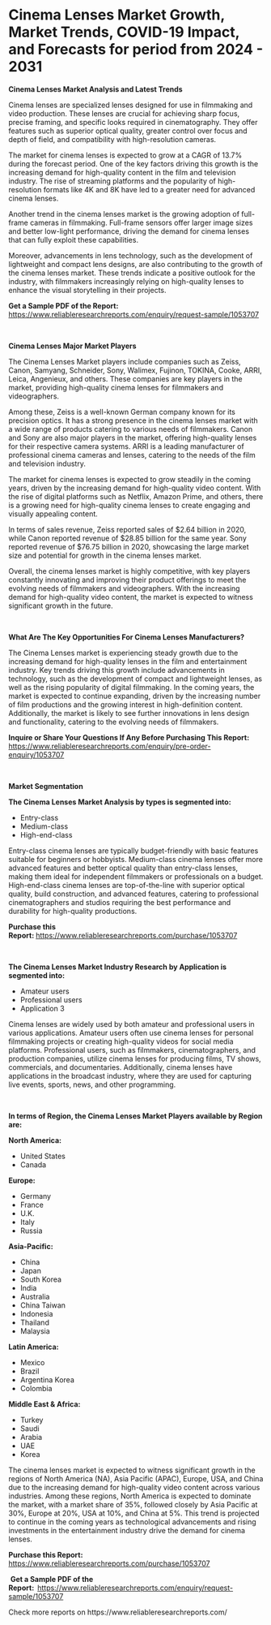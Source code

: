 <p><h1>Cinema Lenses Market Growth, Market Trends, COVID-19 Impact, and Forecasts for period from 2024 - 2031</h1></p><p><strong>Cinema Lenses Market Analysis and Latest Trends</strong></p>
<p><p>Cinema lenses are specialized lenses designed for use in filmmaking and video production. These lenses are crucial for achieving sharp focus, precise framing, and specific looks required in cinematography. They offer features such as superior optical quality, greater control over focus and depth of field, and compatibility with high-resolution cameras.</p><p>The market for cinema lenses is expected to grow at a CAGR of 13.7% during the forecast period. One of the key factors driving this growth is the increasing demand for high-quality content in the film and television industry. The rise of streaming platforms and the popularity of high-resolution formats like 4K and 8K have led to a greater need for advanced cinema lenses.</p><p>Another trend in the cinema lenses market is the growing adoption of full-frame cameras in filmmaking. Full-frame sensors offer larger image sizes and better low-light performance, driving the demand for cinema lenses that can fully exploit these capabilities.</p><p>Moreover, advancements in lens technology, such as the development of lightweight and compact lens designs, are also contributing to the growth of the cinema lenses market. These trends indicate a positive outlook for the industry, with filmmakers increasingly relying on high-quality lenses to enhance the visual storytelling in their projects.</p></p>
<p><strong>Get a Sample PDF of the Report:&nbsp;</strong> <a href="https://www.reliableresearchreports.com/enquiry/request-sample/1053707">https://www.reliableresearchreports.com/enquiry/request-sample/1053707</a></p>
<p>&nbsp;</p>
<p><strong>Cinema Lenses Major Market Players</strong></p>
<p><p>The Cinema Lenses Market players include companies such as Zeiss, Canon, Samyang, Schneider, Sony, Walimex, Fujinon, TOKINA, Cooke, ARRI, Leica, Angenieux, and others. These companies are key players in the market, providing high-quality cinema lenses for filmmakers and videographers.</p><p>Among these, Zeiss is a well-known German company known for its precision optics. It has a strong presence in the cinema lenses market with a wide range of products catering to various needs of filmmakers. Canon and Sony are also major players in the market, offering high-quality lenses for their respective camera systems. ARRI is a leading manufacturer of professional cinema cameras and lenses, catering to the needs of the film and television industry.</p><p>The market for cinema lenses is expected to grow steadily in the coming years, driven by the increasing demand for high-quality video content. With the rise of digital platforms such as Netflix, Amazon Prime, and others, there is a growing need for high-quality cinema lenses to create engaging and visually appealing content.</p><p>In terms of sales revenue, Zeiss reported sales of $2.64 billion in 2020, while Canon reported revenue of $28.85 billion for the same year. Sony reported revenue of $76.75 billion in 2020, showcasing the large market size and potential for growth in the cinema lenses market.</p><p>Overall, the cinema lenses market is highly competitive, with key players constantly innovating and improving their product offerings to meet the evolving needs of filmmakers and videographers. With the increasing demand for high-quality video content, the market is expected to witness significant growth in the future.</p></p>
<p>&nbsp;</p>
<p><strong>What Are The Key Opportunities For Cinema Lenses Manufacturers?</strong></p>
<p><p>The Cinema Lenses market is experiencing steady growth due to the increasing demand for high-quality lenses in the film and entertainment industry. Key trends driving this growth include advancements in technology, such as the development of compact and lightweight lenses, as well as the rising popularity of digital filmmaking. In the coming years, the market is expected to continue expanding, driven by the increasing number of film productions and the growing interest in high-definition content. Additionally, the market is likely to see further innovations in lens design and functionality, catering to the evolving needs of filmmakers.</p></p>
<p><strong>Inquire or Share Your Questions If Any Before Purchasing This Report:</strong> <a href="https://www.reliableresearchreports.com/enquiry/pre-order-enquiry/1053707">https://www.reliableresearchreports.com/enquiry/pre-order-enquiry/1053707</a></p>
<p>&nbsp;</p>
<p><strong>Market Segmentation</strong></p>
<p><strong>The Cinema Lenses Market Analysis by types is segmented into:</strong></p>
<p><ul><li>Entry-class</li><li>Medium-class</li><li>High-end-class</li></ul></p>
<p><p>Entry-class cinema lenses are typically budget-friendly with basic features suitable for beginners or hobbyists. Medium-class cinema lenses offer more advanced features and better optical quality than entry-class lenses, making them ideal for independent filmmakers or professionals on a budget. High-end-class cinema lenses are top-of-the-line with superior optical quality, build construction, and advanced features, catering to professional cinematographers and studios requiring the best performance and durability for high-quality productions.</p></p>
<p><strong>Purchase this Report:&nbsp;</strong><a href="https://www.reliableresearchreports.com/purchase/1053707">https://www.reliableresearchreports.com/purchase/1053707</a></p>
<p>&nbsp;</p>
<p><strong>The Cinema Lenses Market Industry Research by Application is segmented into:</strong></p>
<p><ul><li>Amateur users</li><li>Professional users</li><li>Application 3</li></ul></p>
<p><p>Cinema lenses are widely used by both amateur and professional users in various applications. Amateur users often use cinema lenses for personal filmmaking projects or creating high-quality videos for social media platforms. Professional users, such as filmmakers, cinematographers, and production companies, utilize cinema lenses for producing films, TV shows, commercials, and documentaries. Additionally, cinema lenses have applications in the broadcast industry, where they are used for capturing live events, sports, news, and other programming.</p></p>
<p>&nbsp;</p>
<p><strong>In terms of Region, the Cinema Lenses Market Players available by Region are:</strong></p>
<p>
    <p> <strong> North America: </strong>
        <ul>
            <li>United States</li>
            <li>Canada</li>
        </ul>
        </p> 
    <p> <strong> Europe: </strong>
        <ul>
            <li>Germany</li>
            <li>France</li>
            <li>U.K.</li>
            <li>Italy</li>
            <li>Russia</li>
        </ul>
        </p> 
    <p> <strong> Asia-Pacific: </strong>
        <ul>
            <li>China</li>
            <li>Japan</li>
            <li>South Korea</li>
            <li>India</li>
            <li>Australia</li>
            <li>China Taiwan</li>
            <li>Indonesia</li>
            <li>Thailand</li>
            <li>Malaysia</li>
        </ul>
        </p> 
    <p> <strong> Latin America: </strong>
        <ul>
            <li>Mexico</li>
            <li>Brazil</li>
            <li>Argentina Korea</li>
            <li>Colombia</li>
        </ul>
        </p> 
    <p> <strong> Middle East & Africa: </strong>
        <ul>
            <li>Turkey</li>
            <li>Saudi</li>
            <li>Arabia</li>
            <li>UAE</li>
            <li>Korea</li>
        </ul>
    </p>
    </p>
<p><p>The cinema lenses market is expected to witness significant growth in the regions of North America (NA), Asia Pacific (APAC), Europe, USA, and China due to the increasing demand for high-quality video content across various industries. Among these regions, North America is expected to dominate the market, with a market share of 35%, followed closely by Asia Pacific at 30%, Europe at 20%, USA at 10%, and China at 5%. This trend is projected to continue in the coming years as technological advancements and rising investments in the entertainment industry drive the demand for cinema lenses.</p></p>
<p><strong>Purchase this Report: </strong><a href="https://www.reliableresearchreports.com/purchase/1053707">https://www.reliableresearchreports.com/purchase/1053707</a></p>
<p>&nbsp;<strong>Get a Sample PDF of the Report:&nbsp;&nbsp;</strong><a href="https://www.reliableresearchreports.com/enquiry/request-sample/1053707">https://www.reliableresearchreports.com/enquiry/request-sample/1053707</a></p>
<p><strong></strong></p>
<p>Check more reports on https://www.reliableresearchreports.com/</p>